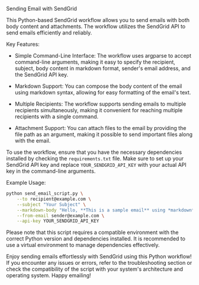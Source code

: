 Sending Email with SendGrid

This Python-based SendGrid workflow allows you to send emails with both body content and attachments. The workflow utilizes the SendGrid API to send emails efficiently and reliably.

Key Features:
- Simple Command-Line Interface: The workflow uses argparse to accept command-line arguments, making it easy to specify the recipient, subject, body content in markdown format, sender's email address, and the SendGrid API key.

- Markdown Support: You can compose the body content of the email using markdown syntax, allowing for easy formatting of the email's text.

- Multiple Recipients: The workflow supports sending emails to multiple recipients simultaneously, making it convenient for reaching multiple recipients with a single command.

- Attachment Support: You can attach files to the email by providing the file path as an argument, making it possible to send important files along with the email.

To use the workflow, ensure that you have the necessary dependencies installed by checking the `requirements.txt` file. Make sure to set up your SendGrid API key and replace `YOUR_SENDGRID_API_KEY` with your actual API key in the command-line arguments.

Example Usage:
```bash
python send_email_script.py \
    --to recipient@example.com \
    --subject "Your Subject" \
    --markdown-body "Hello, **This is a sample email** using *markdown*." \
    --from-email sender@example.com \
    --api-key YOUR_SENDGRID_API_KEY
```

Please note that this script requires a compatible environment with the correct Python version and dependencies installed. It is recommended to use a virtual environment to manage dependencies effectively.

Enjoy sending emails effortlessly with SendGrid using this Python workflow! If you encounter any issues or errors, refer to the troubleshooting section or check the compatibility of the script with your system's architecture and operating system. Happy emailing!
